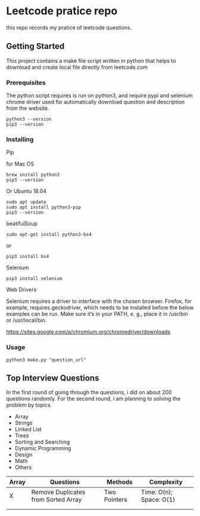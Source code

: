 # Leetcode pratice repo

this repo records my pratice of leetcode questions. 

## Getting Started

This project contains a make file script written in python that helps to download and create local file directly from leetcode.com

### Prerequisites

The python script requires is run on python3, and require pypi and selenium chrome driver used for automatically download question and description from the website.

```
python3 --version
pip3 --version
```

### Installing

Pip

for Mac OS

```
brew install python3
pip3 --version
```

Or Ubuntu 18.04

```
sudo apt update
sudo apt install python3-pip
pip3 --version
```



beatifulSoup

```
sudo apt-get install python3-bs4
```

or 

```
pip3 install bs4
```



Selenium

```
pip3 install selenium
```

Web Drivers

Selenium requires a driver to interface with the chosen browser. Firefox, for example, requires geckodriver, which needs to be installed before the below examples can be run. Make sure it’s in your PATH, e. g., place it in /usr/bin or /usr/local/bin.

https://sites.google.com/a/chromium.org/chromedriver/downloads



### Usage

```
python3 make.py "question_url"
```



## Top Interview Questions

In the first round of going through the questions, i did on about 200 questions randomly. For the second round, i am planning to solving the problem by topics.

- Array
- Strings
- Linked List
- Trees
- Sorting and Searching
- Dynamic Programming
- Design
- Math
- Others



| Array | Questions                           | Methods      | Complexity              |
| ----- | ----------------------------------- | ------------ | ----------------------- |
| X     | Remove Duplicates from Sorted Array | Two Pointers | Time: O(n); Space: O(1) |
|       |                                     |              |                         |
|       |                                     |              |                         |

